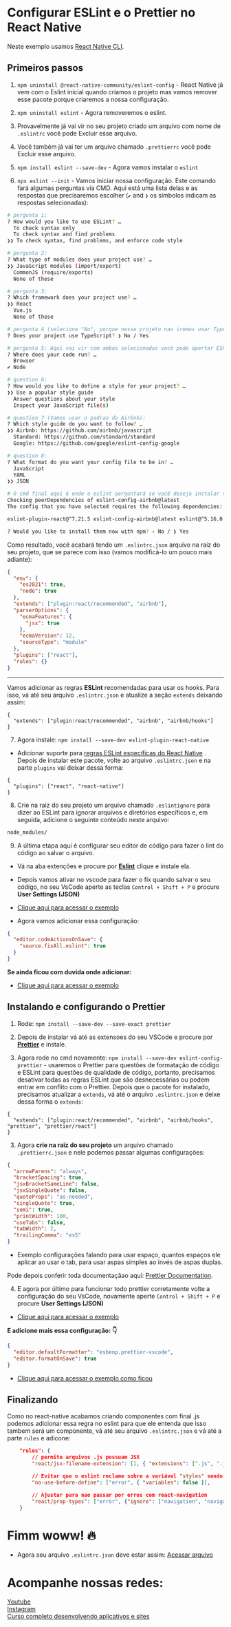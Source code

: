 # Configurar ESLint e o Prettier no React Native

Neste exemplo usamos [React Native CLI](https://reactnative.dev/docs/environment-setup#creating-a-new-application).

## Primeiros passos

1. `npm uninstall @react-native-community/eslint-config` - React Native já vem com o Eslint inicial quando criamos o projeto mas vamos remover esse pacote porque criaremos a nossa configuração.

2. `npm uninstall eslint` - Agora removeremos o eslint.

3. Provavelmente já vai vir no seu projeto criado um arquivo com nome de `.eslintrc` você pode Excluir esse arquivo.

4. Você também já vai ter um arquivo chamado `.prettierrc` você pode Excluir esse arquivo.

5. `npm install eslint --save-dev` - Agora vamos instalar o `eslint`

6. `npx eslint --init` - Vamos iniciar nossa configuração. Este comando fará algumas perguntas via CMD. Aqui está uma lista delas e as respostas que precisaremos escolher (`✔` and `❯` os símbolos indicam as respostas selecionadas):

```bash
# pergunta 1:
? How would you like to use ESLint? …
  To check syntax only
  To check syntax and find problems
❯❯ To check syntax, find problems, and enforce code style

# pergunta 2:
? What type of modules does your project use? …
❯❯ JavaScript modules (import/export)
  CommonJS (require/exports)
  None of these

# pergunta 3:
? Which framework does your project use? …
❯❯ React
  Vue.js
  None of these

# pergunta 4 (selecione "No", porque nesse projeto nao iremos usar TypeScript):
? Does your project use TypeScript? ❯ No / Yes

# pergunta 5: Aqui vai vir com ambos selecionados você pode apertar ESPAÇO do seu teclado para selecionar ou desmarcar uma opção do cmd.
? Where does your code run? …
  Browser
✔ Node

# question 6:
? How would you like to define a style for your project? …
❯❯ Use a popular style guide
  Answer questions about your style
  Inspect your JavaScript file(s)

# question 7 (Vamos usar o padrao do Airbnb):
? Which style guide do you want to follow? …
❯❯ Airbnb: https://github.com/airbnb/javascript
  Standard: https://github.com/standard/standard
  Google: https://github.com/google/eslint-config-google

# question 8:
? What format do you want your config file to be in? …
  JavaScript
  YAML
❯❯ JSON

# O cmd final aqui é onde o eslint perguntará se você deseja instalar todas as dependências necessárias. Selecione "YES" e pressione enter:
Checking peerDependencies of eslint-config-airbnb@latest
The config that you have selected requires the following dependencies:

eslint-plugin-react@^7.21.5 eslint-config-airbnb@latest eslint@^5.16.0 || ^6.8.0 || ^7.2.0 eslint-plugin-import@^2.22.1 eslint-plugin-jsx-a11y@^6.4.1 eslint-plugin-react-hooks@^4 || ^3 || ^2.3.0 || ^1.7.0

? Would you like to install them now with npm? › No / ❯ Yes
```

Como resultado, você acabará tendo um `.eslintrc.json` arquivo na raiz do seu projeto, que se parece com isso (vamos modificá-lo um pouco mais adiante):

```json
{
  "env": {
    "es2021": true,
    "node": true
  },
  "extends": ["plugin:react/recommended", "airbnb"],
  "parserOptions": {
    "ecmaFeatures": {
      "jsx": true
    },
    "ecmaVersion": 12,
    "sourceType": "module"
  },
  "plugins": ["react"],
  "rules": {}
}
```

---

Vamos adicionar as regras **ESLint** recomendadas para usar os hooks. Para isso, vá até seu arquivo `.eslintrc.json` e atualize a seção `extends` deixando assim:

```jsonc
{
  "extends": ["plugin:react/recommended", "airbnb", "airbnb/hooks"]
}
```

7. Agora instale: `npm install --save-dev eslint-plugin-react-native`

- Adicionar suporte para [regras ESLint específicas do React Native](https://www.npmjs.com/package/eslint-plugin-react-native#list-of-supported-rules) . Depois de instalar este pacote, volte ao arquivo `.eslintrc.json` e na parte `plugins` vai deixar dessa forma:

```jsonc
{
  "plugins": ["react", "react-native"]
}
```

8. Crie na raiz do seu projeto um arquivo chamado `.eslintignore` para dizer ao ESLint para ignorar arquivos e diretórios específicos e, em seguida, adicione o seguinte conteúdo neste arquivo:

```bash
node_modules/
```

9. A última etapa aqui é configurar seu editor de código para fazer o lint do código ao salvar o arquivo.

- Vá na aba extenções e procure por [**Eslint**](https://marketplace.visualstudio.com/items?itemName=dbaeumer.vscode-eslint) clique e instale ela.

- Depois vamos ativar no vscode para fazer o fix quando salvar o seu código, no seu VsCode aperte as teclas `Control + Shift + P` e procure **User Settings (JSON)**
- [Clique aqui para acessar o exemplo](https://prnt.sc/Pb77K8PeF2xh)

- Agora vamos adicionar essa configuração:

```json
{
  "editor.codeActionsOnSave": {
    "source.fixAll.eslint": true
  }
}
```

**Se ainda ficou com duvida onde adicionar:**

- [Clique aqui para acessar o exemplo](https://prnt.sc/m-bXGXK_CAJ8)

## Instalando e configurando o Prettier

1. Rode: `npm install --save-dev --save-exact prettier`

2. Depois de instalar vá até as extensoes do seu VSCode e procure por [**Prettier**](https://marketplace.visualstudio.com/items?itemName=esbenp.prettier-vscode) e instale.

3. Agora rode no cmd novamente: `npm install --save-dev eslint-config-prettier` - usaremos o Prettier para questões de formatação de código e ESLint para questões de qualidade de código, portanto, precisamos desativar todas as regras ESLint que são desnecessárias ou podem entrar em conflito com o Prettier. Depois que o pacote for instalado, precisamos atualizar a `extends`, vá até o arquivo `.eslintrc.json` e deixe dessa forma o `extends`:

```jsonc
{
  "extends": ["plugin:react/recommended", "airbnb", "airbnb/hooks", "prettier", "prettier/react"]
}
```

3. Agora **crie na raiz do seu projeto** um arquivo chamado `.prettierrc.json` e nele podemos passar algumas configurações:

```json
{
  "arrowParens": "always",
  "bracketSpacing": true,
  "jsxBracketSameLine": false,
  "jsxSingleQuote": false,
  "quoteProps": "as-needed",
  "singleQuote": true,
  "semi": true,
  "printWidth": 100,
  "useTabs": false,
  "tabWidth": 2,
  "trailingComma": "es5"
}
```

- Exemplo configurações falando para usar espaço, quantos espaços ele aplicar ao usar o tab, para usar aspas simples ao invés de aspas duplas.

Pode depois conferir toda documentaçãao aqui: [Prettier Documentation](https://prettier.io/docs/en/options.html).

4. E agora por último para funcionar todo prettier corretamente volte a configuração do seu VsCode, novamente aperte `Control + Shift + P` e procure **User Settings (JSON)**

- [Clique aqui para acessar o exemplo](https://prnt.sc/Pb77K8PeF2xh)

**E adicione mais essa configuração: 👇**

```json
{
  "editor.defaultFormatter": "esbenp.prettier-vscode",
  "editor.formatOnSave": true
}
```

- [Clique aqui para acessar o exemplo como ficou](https://prnt.sc/ar2Num7hiBlo)

## Finalizando

Como no react-native acabamos criando componentes com final .js podemos adicionar essa regra no eslint para que ele entenda que isso tambem será um componente, vá até seu arquivo `.eslintrc.json` e vá até a parte `rules` e adicone:

```json
    "rules": {
        // permite arquivos .js possuam JSX
        "react/jsx-filename-extension": [1, { "extensions": [".js", ".jsx"] }],

        // Evitar que o eslint reclame sobre a variável "styles" sendo usada antes de ser definida
        "no-use-before-define": ["error", { "variables": false }],

        // Ajustar para nao passar por erros com react-navigation
        "react/prop-types": ["error", {"ignore": ["navigation", "navigation.navigate"]}]
    }
```

# Fimm woww! 🔥

- Agora seu arquivo `.eslintrc.json` deve estar assim: [Acessar arquivo]()
  <br>

# Acompanhe nossas redes:

[Youtube](https://www.youtube.com/c/Sujeitoprogramador/)\
[Instagram](https://www.instagram.com/sujeitoprogramador/)\
[Curso completo desenvolvendo aplicativos e sites](https://sujeitoprogramador.com/fabricadeaplicativos/)
